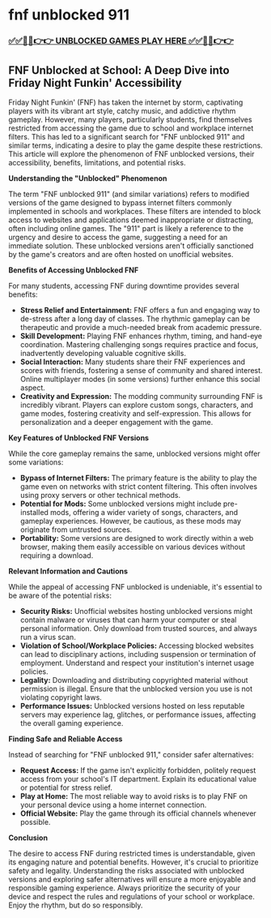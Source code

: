 # fnf unblocked 911

### [✅✅🔴🔴👉👉 UNBLOCKED GAMES PLAY HERE ✅✅🔴🔴👉👉](https://topstoryindia.com)

## FNF Unblocked at School: A Deep Dive into Friday Night Funkin' Accessibility

Friday Night Funkin' (FNF) has taken the internet by storm, captivating players with its vibrant art style, catchy music, and addictive rhythm gameplay.  However, many players, particularly students, find themselves restricted from accessing the game due to school and workplace internet filters. This has led to a significant search for "FNF unblocked 911" and similar terms, indicating a desire to play the game despite these restrictions. This article will explore the phenomenon of FNF unblocked versions, their accessibility, benefits, limitations, and potential risks.

**Understanding the "Unblocked" Phenomenon**

The term "FNF unblocked 911" (and similar variations) refers to modified versions of the game designed to bypass internet filters commonly implemented in schools and workplaces.  These filters are intended to block access to websites and applications deemed inappropriate or distracting, often including online games.  The "911" part is likely a reference to the urgency and desire to access the game, suggesting a need for an immediate solution.  These unblocked versions aren't officially sanctioned by the game's creators and are often hosted on unofficial websites.

**Benefits of Accessing Unblocked FNF**

For many students, accessing FNF during downtime provides several benefits:

* **Stress Relief and Entertainment:**  FNF offers a fun and engaging way to de-stress after a long day of classes. The rhythmic gameplay can be therapeutic and provide a much-needed break from academic pressure.
* **Skill Development:**  Playing FNF enhances rhythm, timing, and hand-eye coordination. Mastering challenging songs requires practice and focus, inadvertently developing valuable cognitive skills.
* **Social Interaction:**  Many students share their FNF experiences and scores with friends, fostering a sense of community and shared interest.  Online multiplayer modes (in some versions) further enhance this social aspect.
* **Creativity and Expression:**  The modding community surrounding FNF is incredibly vibrant.  Players can explore custom songs, characters, and game modes, fostering creativity and self-expression.  This allows for personalization and a deeper engagement with the game.

**Key Features of Unblocked FNF Versions**

While the core gameplay remains the same, unblocked versions might offer some variations:

* **Bypass of Internet Filters:** The primary feature is the ability to play the game even on networks with strict content filtering.  This often involves using proxy servers or other technical methods.
* **Potential for Mods:** Some unblocked versions might include pre-installed mods, offering a wider variety of songs, characters, and gameplay experiences.  However, be cautious, as these mods may originate from untrusted sources.
* **Portability:**  Some versions are designed to work directly within a web browser, making them easily accessible on various devices without requiring a download.

**Relevant Information and Cautions**

While the appeal of accessing FNF unblocked is undeniable, it's essential to be aware of the potential risks:

* **Security Risks:**  Unofficial websites hosting unblocked versions might contain malware or viruses that can harm your computer or steal personal information.  Only download from trusted sources, and always run a virus scan.
* **Violation of School/Workplace Policies:**  Accessing blocked websites can lead to disciplinary actions, including suspension or termination of employment.  Understand and respect your institution's internet usage policies.
* **Legality:** Downloading and distributing copyrighted material without permission is illegal.  Ensure that the unblocked version you use is not violating copyright laws.
* **Performance Issues:** Unblocked versions hosted on less reputable servers may experience lag, glitches, or performance issues, affecting the overall gaming experience.


**Finding Safe and Reliable Access**

Instead of searching for "FNF unblocked 911," consider safer alternatives:

* **Request Access:**  If the game isn't explicitly forbidden, politely request access from your school's IT department. Explain its educational value or potential for stress relief.
* **Play at Home:**  The most reliable way to avoid risks is to play FNF on your personal device using a home internet connection.
* **Official Website:** Play the game through its official channels whenever possible.

**Conclusion**

The desire to access FNF during restricted times is understandable, given its engaging nature and potential benefits. However, it's crucial to prioritize safety and legality.  Understanding the risks associated with unblocked versions and exploring safer alternatives will ensure a more enjoyable and responsible gaming experience.  Always prioritize the security of your device and respect the rules and regulations of your school or workplace.  Enjoy the rhythm, but do so responsibly.
